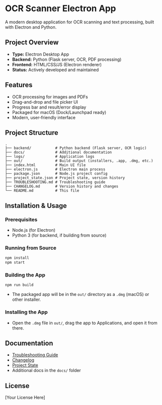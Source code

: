 # OCR Scanner Electron App

A modern desktop application for OCR scanning and text processing, built with Electron and Python.

## Project Overview

- **Type:** Electron Desktop App
- **Backend:** Python (Flask server, OCR, PDF processing)
- **Frontend:** HTML/CSS/JS (Electron renderer)
- **Status:** Actively developed and maintained

## Features
- OCR processing for images and PDFs
- Drag-and-drop and file picker UI
- Progress bar and result/error display
- Packaged for macOS (Dock/Launchpad ready)
- Modern, user-friendly interface

## Project Structure
```
.
├── backend/           # Python backend (Flask server, OCR logic)
├── docs/              # Additional documentation
├── logs/              # Application logs
├── out/               # Build output (installers, .app, .dmg, etc.)
├── index.html         # Main UI file
├── electron.js        # Electron main process
├── package.json       # Node.js project config
├── project_state.json # Project state, version history
├── TROUBLESHOOTING.md # Troubleshooting guide
├── CHANGELOG.md       # Version history and changes
└── README.md          # This file
```

## Installation & Usage

### Prerequisites
- Node.js (for Electron)
- Python 3 (for backend, if building from source)

### Running from Source
```sh
npm install
npm start
```

### Building the App
```sh
npm run build
```
- The packaged app will be in the `out/` directory as a `.dmg` (macOS) or other installer.

### Installing the App
- Open the `.dmg` file in `out/`, drag the app to Applications, and open it from there.

## Documentation
- [Troubleshooting Guide](TROUBLESHOOTING.md)
- [Changelog](CHANGELOG.md)
- [Project State](project_state.json)
- Additional docs in the `docs/` folder

## License
[Your License Here]
